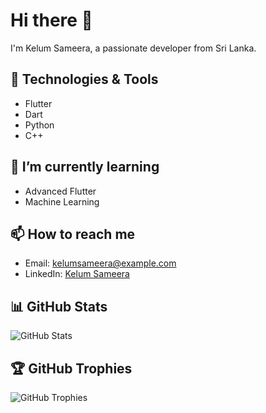 # Hi there 👋

I'm Kelum Sameera, a passionate developer from Sri Lanka.

## 🔧 Technologies & Tools
- Flutter
- Dart
- Python
- C++

## 🌱 I’m currently learning
- Advanced Flutter
- Machine Learning

## 📫 How to reach me
- Email: kelumsameera@example.com
- LinkedIn: [Kelum Sameera](https://www.linkedin.com/in/kelumsameera)

## 📊 GitHub Stats
![GitHub Stats](https://github-readme-stats.vercel.app/api?username=Kelumsameera&show_icons=true&theme=radical)

## 🏆 GitHub Trophies
![GitHub Trophies](https://github-profile-trophy.vercel.app/?username=Kelumsameera&theme=onedark)
